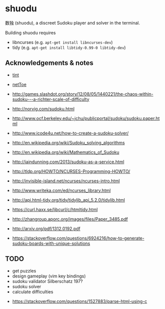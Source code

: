 # shuodu

数独 (shuodu), a discreet Sudoku player and solver in the terminal.

Building shuodu requires
* libncurses (e.g. `apt-get install libncurses-dev`)
* tidy (e.g. `apt-get install libtidy-0.99-0 libtidy-dev`)

## Acknowledgements & notes

* [tint](https://packages.debian.org/source/jessie/tint)
* [netToe](http://nettoe.sourceforge.net/index.php)
* http://games.slashdot.org/story/12/08/05/1440221/the-chaos-within-sudoku---a-richter-scale-of-difficulty
* http://norvig.com/sudoku.html
* http://www.ocf.berkeley.edu/~jchu/publicportal/sudoku/sudoku.paper.html
* http://www.icode4u.net/how-to-create-a-sudoku-solver/
* http://en.wikipedia.org/wiki/Sudoku_solving_algorithms
* http://en.wikipedia.org/wiki/Mathematics_of_Sudoku
* http://iaindunning.com/2013/sudoku-as-a-service.html
* http://tldp.org/HOWTO/NCURSES-Programming-HOWTO/
* http://invisible-island.net/ncurses/ncurses-intro.html
* http://www.writeka.com/ed/ncurses_library.html
* http://api.html-tidy.org/tidy/tidylib_api_5.2.0/tidylib.html
* https://curl.haxx.se/libcurl/c/htmltidy.html

* http://zhangroup.aporc.org/images/files/Paper_3485.pdf
* http://arxiv.org/pdf/1312.0192.pdf
* https://stackoverflow.com/questions/6924216/how-to-generate-sudoku-boards-with-unique-solutions

## TODO

* get puzzles
* design gameplay (vim key bindings)
* sudoku validator Silberschatz 197?
* sudoku solver
* calculate difficulties
- https://stackoverflow.com/questions/1527883/parse-html-using-c
